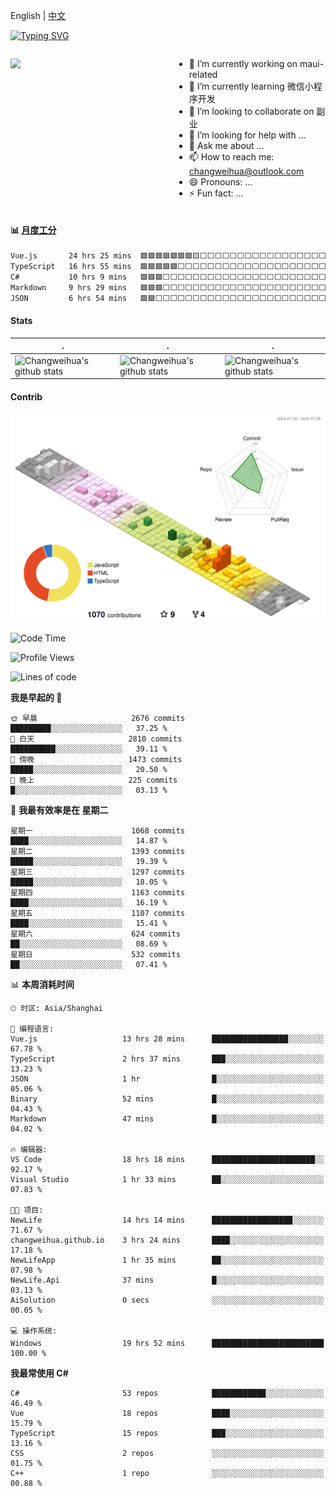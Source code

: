 English | [中文](README_CN.md)

[![Typing SVG](https://readme-typing-svg.herokuapp.com?color=%2336BCF7&center=true&vCenter=true&width=600&lines=Hi+there+👋,+I+am+Chang+Weihua;+Welcome+to+My+Profile!;Over+9+years+of+programming+experience;Always+learning+new+things+)](https://git.io/typing-svg)

<div style="display: grid;gap: 20px;grid-template-columns: repeat(auto-fit, minmax(240px, 1fr));">

[<img src="https://github-readme-stats.vercel.app/api?username=changweihua&show_icons=true&locale=cn" />](https://metrics.lecoq.io/changweihua#gh-light-mode-only)

<div>

- 🔭 I’m currently working on maui-related
- 🌱 I’m currently learning 微信小程序开发
- 👯 I’m looking to collaborate on 副业
- 🤔 I’m looking for help with ...
- 💬 Ask me about ...
- 📫 How to reach me: changweihua@outlook.com
- 😄 Pronouns: ...
- ⚡ Fun fact: ...

</div>

</div>

#### :bar_chart: [月度工分](https://github.com/changweihua/wakapi)

<!--START_SECTION:wakao-->

```txt
Vue.js       24 hrs 25 mins  🟩🟩🟩🟩🟩🟩🟩🟨⬜⬜⬜⬜⬜⬜⬜⬜⬜⬜⬜⬜⬜⬜⬜⬜⬜   30.21 %
TypeScript   16 hrs 55 mins  🟩🟩🟩🟩🟩⬜⬜⬜⬜⬜⬜⬜⬜⬜⬜⬜⬜⬜⬜⬜⬜⬜⬜⬜⬜   20.94 %
C#           10 hrs 9 mins   🟩🟩🟩⬜⬜⬜⬜⬜⬜⬜⬜⬜⬜⬜⬜⬜⬜⬜⬜⬜⬜⬜⬜⬜⬜   12.55 %
Markdown     9 hrs 29 mins   🟩🟩🟩⬜⬜⬜⬜⬜⬜⬜⬜⬜⬜⬜⬜⬜⬜⬜⬜⬜⬜⬜⬜⬜⬜   11.74 %
JSON         6 hrs 54 mins   🟩🟩⬜⬜⬜⬜⬜⬜⬜⬜⬜⬜⬜⬜⬜⬜⬜⬜⬜⬜⬜⬜⬜⬜⬜   08.54 %
```

<!--END_SECTION:wakao-->

#### Stats ####


| .                                                                                                                                            | .                                                                                                                                      | .                                                                                                                                                     |
| -------------------------------------------------------------------------------------------------------------------------------------------- | -------------------------------------------------------------------------------------------------------------------------------------- | ----------------------------------------------------------------------------------------------------------------------------------------------------- |
| ![Changweihua's github stats](https://github-readme-stats.vercel.app/api?username=changweihua&show_icons=true&theme=radical&hide_title=true) | ![Changweihua's github stats](https://github-readme-stats.vercel.app/api/top-langs/?username=changweihua&theme=radical&layout=compact) | ![Changweihua's github stats](https://github-readme-stats.vercel.app/api?username=changweihua&show_icons=true&theme=radical&include_all_commits=true) |


#### Contrib ####

<!--   profile-green-animate -->
![](./profile-3d-contrib/profile-south-season-animate.svg)

<!--START_SECTION:waka-->
![Code Time](http://img.shields.io/badge/Code%20Time-1%2C601%20hrs%2014%20mins-blue)

![Profile Views](http://img.shields.io/badge/%E4%B8%AA%E4%BA%BA%E8%B5%84%E6%96%99%E8%A7%82%E7%9C%8B%E6%AC%A1%E6%95%B0-0-blue)

![Lines of code](https://img.shields.io/badge/%E4%BB%8E%E3%80%8CHello%20World%E3%80%8D%E8%B5%B7%E6%88%91%E5%B7%B2%E7%BB%8F%E5%86%99%E4%BA%86-24.4%20million%20%E8%A1%8C%E4%BB%A3%E7%A0%81-blue)

**我是早起的 🐤** 

```text
🌞 早晨                     2676 commits        █████████░░░░░░░░░░░░░░░░   37.25 % 
🌆 白天                     2810 commits        ██████████░░░░░░░░░░░░░░░   39.11 % 
🌃 傍晚                     1473 commits        █████░░░░░░░░░░░░░░░░░░░░   20.50 % 
🌙 晚上                     225 commits         █░░░░░░░░░░░░░░░░░░░░░░░░   03.13 % 
```
📅 **我最有效率是在 星期二** 

```text
星期一                      1068 commits        ████░░░░░░░░░░░░░░░░░░░░░   14.87 % 
星期二                      1393 commits        █████░░░░░░░░░░░░░░░░░░░░   19.39 % 
星期三                      1297 commits        █████░░░░░░░░░░░░░░░░░░░░   18.05 % 
星期四                      1163 commits        ████░░░░░░░░░░░░░░░░░░░░░   16.19 % 
星期五                      1107 commits        ████░░░░░░░░░░░░░░░░░░░░░   15.41 % 
星期六                      624 commits         ██░░░░░░░░░░░░░░░░░░░░░░░   08.69 % 
星期日                      532 commits         ██░░░░░░░░░░░░░░░░░░░░░░░   07.41 % 
```


📊 **本周消耗时间** 

```text
🕑︎ 时区: Asia/Shanghai

💬 编程语言: 
Vue.js                   13 hrs 28 mins      █████████████████░░░░░░░░   67.78 % 
TypeScript               2 hrs 37 mins       ███░░░░░░░░░░░░░░░░░░░░░░   13.23 % 
JSON                     1 hr                █░░░░░░░░░░░░░░░░░░░░░░░░   05.06 % 
Binary                   52 mins             █░░░░░░░░░░░░░░░░░░░░░░░░   04.43 % 
Markdown                 47 mins             █░░░░░░░░░░░░░░░░░░░░░░░░   04.02 % 

🔥 编辑器: 
VS Code                  18 hrs 18 mins      ███████████████████████░░   92.17 % 
Visual Studio            1 hr 33 mins        ██░░░░░░░░░░░░░░░░░░░░░░░   07.83 % 

🐱‍💻 项目: 
NewLife                  14 hrs 14 mins      ██████████████████░░░░░░░   71.67 % 
changweihua.github.io    3 hrs 24 mins       ████░░░░░░░░░░░░░░░░░░░░░   17.18 % 
NewLifeApp               1 hr 35 mins        ██░░░░░░░░░░░░░░░░░░░░░░░   07.98 % 
NewLife.Api              37 mins             █░░░░░░░░░░░░░░░░░░░░░░░░   03.13 % 
AiSolution               0 secs              ░░░░░░░░░░░░░░░░░░░░░░░░░   00.05 % 

💻 操作系统: 
Windows                  19 hrs 52 mins      █████████████████████████   100.00 % 
```

**我最常使用 C#** 

```text
C#                       53 repos            ████████████░░░░░░░░░░░░░   46.49 % 
Vue                      18 repos            ████░░░░░░░░░░░░░░░░░░░░░   15.79 % 
TypeScript               15 repos            ███░░░░░░░░░░░░░░░░░░░░░░   13.16 % 
CSS                      2 repos             ░░░░░░░░░░░░░░░░░░░░░░░░░   01.75 % 
C++                      1 repo              ░░░░░░░░░░░░░░░░░░░░░░░░░   00.88 % 
```




<!--END_SECTION:waka-->


<!-- ![](assets/Bottom_down.svg) -->
